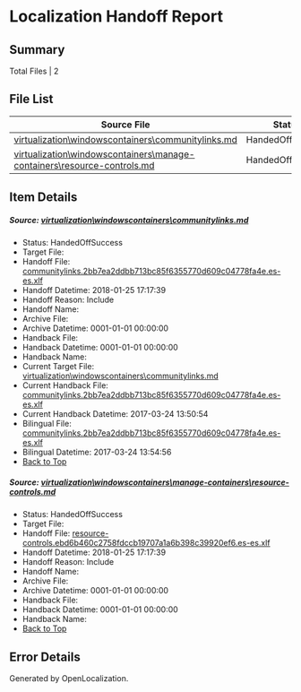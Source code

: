 # <a name='report-top'></a> Localization Handoff Report

## Summary
 Total Files | 2

## File List
 Source File | Status | Details 
 ----------- | ------ | ------- 
 [virtualization\windowscontainers\communitylinks.md](https://github.com/Microsoft/Virtualization-Documentation-Private/blob/1bd3d86bfbad8351cb19bdc84129dd5aec976c0c/virtualization/windowscontainers/communitylinks.md) | HandedOffSuccess | [Details](#0280e8fbe784629fcd2e2ee9695ed5c253a5643f310)
 [virtualization\windowscontainers\manage-containers\resource-controls.md](https://github.com/Microsoft/Virtualization-Documentation-Private/blob/1bd3d86bfbad8351cb19bdc84129dd5aec976c0c/virtualization/windowscontainers/manage-containers/resource-controls.md) | HandedOffSuccess | [Details](#413e28aabccdf894ebc249d8eae59e75e4b42345362)

## Item Details
##### <a name='0280e8fbe784629fcd2e2ee9695ed5c253a5643f310'></a> Source: [virtualization\windowscontainers\communitylinks.md](https://github.com/Microsoft/Virtualization-Documentation-Private/blob/1bd3d86bfbad8351cb19bdc84129dd5aec976c0c/virtualization/windowscontainers/communitylinks.md)
* Status: HandedOffSuccess
* Target File: 
* Handoff File: [communitylinks.2bb7ea2ddbb713bc85f6355770d609c04778fa4e.es-es.xlf](https://github.com/MicrosoftDocs/Virtualization-Documentation-Private.handoff/blob/0720fd587433669695e2b8749358c3f1c4d2d5d4/ol-handoff/MicrosoftDocs/Virtualization-Documentation-Private.es-es/live/communitylinks.2bb7ea2ddbb713bc85f6355770d609c04778fa4e.es-es.xlf)
* Handoff Datetime: 2018-01-25 17:17:39
* Handoff Reason: Include
* Handoff Name: 
* Archive File: 
* Archive Datetime: 0001-01-01 00:00:00
* Handback File: 
* Handback Datetime: 0001-01-01 00:00:00
* Handback Name: 
* Current Target File: [virtualization\windowscontainers\communitylinks.md](https://github.com/MicrosoftDocs/Virtualization-Documentation-Private.es-es/blob/351ab47a58f1241b85c8d59c3af99a54581ce15b/virtualization/windowscontainers/communitylinks.md)
* Current Handback File: [communitylinks.2bb7ea2ddbb713bc85f6355770d609c04778fa4e.es-es.xlf](https://github.com/MicrosoftDocs/Virtualization-Documentation-Private.handback/blob/14186829d7cd7b470ae19602d508f9333985ee49/ol-handback/Microsoft/Virtualization-Documentation-Private.es-es/live/communitylinks.2bb7ea2ddbb713bc85f6355770d609c04778fa4e.es-es.xlf)
* Current Handback Datetime: 2017-03-24 13:50:54
* Bilingual File: [communitylinks.2bb7ea2ddbb713bc85f6355770d609c04778fa4e.es-es.xlf](https://github.com/MicrosoftDocs/Virtualization-Documentation-Private.handback/blob/14186829d7cd7b470ae19602d508f9333985ee49/ol-handback/Microsoft/Virtualization-Documentation-Private.es-es/live/communitylinks.2bb7ea2ddbb713bc85f6355770d609c04778fa4e.es-es.xlf)
* Bilingual Datetime: 2017-03-24 13:54:56
* [Back to Top](#report-top)

##### <a name='413e28aabccdf894ebc249d8eae59e75e4b42345362'></a> Source: [virtualization\windowscontainers\manage-containers\resource-controls.md](https://github.com/Microsoft/Virtualization-Documentation-Private/blob/1bd3d86bfbad8351cb19bdc84129dd5aec976c0c/virtualization/windowscontainers/manage-containers/resource-controls.md)
* Status: HandedOffSuccess
* Target File: 
* Handoff File: [resource-controls.ebd6b460c2758fdccb19707a1a6b398c39920ef6.es-es.xlf](https://github.com/MicrosoftDocs/Virtualization-Documentation-Private.handoff/blob/0720fd587433669695e2b8749358c3f1c4d2d5d4/ol-handoff/MicrosoftDocs/Virtualization-Documentation-Private.es-es/live/resource-controls.ebd6b460c2758fdccb19707a1a6b398c39920ef6.es-es.xlf)
* Handoff Datetime: 2018-01-25 17:17:39
* Handoff Reason: Include
* Handoff Name: 
* Archive File: 
* Archive Datetime: 0001-01-01 00:00:00
* Handback File: 
* Handback Datetime: 0001-01-01 00:00:00
* Handback Name: 
* [Back to Top](#report-top)


## Error Details

Generated by OpenLocalization.

